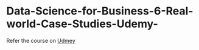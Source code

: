 # Data-Science-for-Business-6-Real-world-Case-Studies-Udemy-

Refer the course on [Udmey](https://www.udemy.com/course/data-science-for-business-6-real-world-case-studies/)
